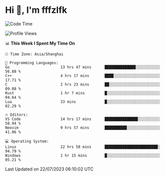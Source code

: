# Hi 👋, I'm fffzlfk

<!--START_SECTION:waka-->
![Code Time](http://img.shields.io/badge/Code%20Time-330%20hrs%209%20mins-blue)

![Profile Views](http://img.shields.io/badge/Profile%20Views-0-blue)

📊 **This Week I Spent My Time On** 

```text
🕑︎ Time Zone: Asia/Shanghai

💬 Programming Languages: 
Go                       13 hrs 47 mins      ██████████████░░░░░░░░░░░   56.88 % 
C++                      4 hrs 17 mins       ████░░░░░░░░░░░░░░░░░░░░░   17.71 % 
C                        2 hrs 23 mins       ██░░░░░░░░░░░░░░░░░░░░░░░   09.88 % 
Rust                     1 hr 7 mins         █░░░░░░░░░░░░░░░░░░░░░░░░   04.64 % 
Lua                      33 mins             █░░░░░░░░░░░░░░░░░░░░░░░░   02.29 % 

🔥 Editors: 
VS Code                  14 hrs 17 mins      ███████████████░░░░░░░░░░   58.94 % 
Neovim                   9 hrs 57 mins       ██████████░░░░░░░░░░░░░░░   41.06 % 

💻 Operating System: 
Linux                    22 hrs 58 mins      ████████████████████████░   94.79 % 
Windows                  1 hr 15 mins        █░░░░░░░░░░░░░░░░░░░░░░░░   05.21 % 
```


 Last Updated on 22/07/2023 06:10:02 UTC
<!--END_SECTION:waka-->
